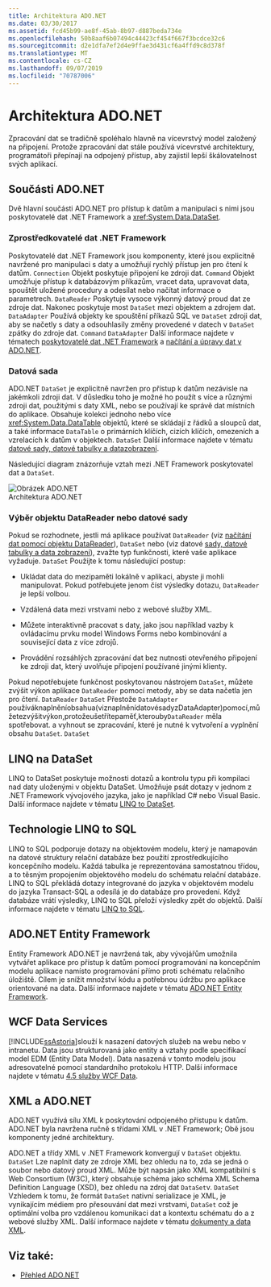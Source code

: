 ```yaml
---
title: Architektura ADO.NET
ms.date: 03/30/2017
ms.assetid: fcd45b99-ae8f-45ab-8b97-d887beda734e
ms.openlocfilehash: 50b8aaf6b07494c44423cf454f667f3bcdce32c6
ms.sourcegitcommit: d2e1dfa7ef2d4e9ffae3d431cf6a4ffd9c8d378f
ms.translationtype: MT
ms.contentlocale: cs-CZ
ms.lasthandoff: 09/07/2019
ms.locfileid: "70787006"
---
```

# <a name="adonet-architecture"></a>Architektura ADO.NET
Zpracování dat se tradičně spoléhalo hlavně na vícevrstvý model založený na připojení. Protože zpracování dat stále používá vícevrstvé architektury, programátoři přepínají na odpojený přístup, aby zajistil lepší škálovatelnost svých aplikací.  
  
## <a name="adonet-components"></a>Součásti ADO.NET  
 Dvě hlavní součásti ADO.NET pro přístup k datům a manipulaci s nimi jsou poskytovatelé dat .NET Framework a <xref:System.Data.DataSet>.  
  
### <a name="net-framework-data-providers"></a>Zprostředkovatelé dat .NET Framework  
 Poskytovatelé dat .NET Framework jsou komponenty, které jsou explicitně navržené pro manipulaci s daty a umožňují rychlý přístup jen pro čtení k datům. `Connection` Objekt poskytuje připojení ke zdroji dat. `Command` Objekt umožňuje přístup k databázovým příkazům, vracet data, upravovat data, spouštět uložené procedury a odesílat nebo načítat informace o parametrech. `DataReader` Poskytuje vysoce výkonný datový proud dat ze zdroje dat. Nakonec poskytuje most `DataSet` mezi objektem a zdrojem dat. `DataAdapter` Používá objekty ke spouštění příkazů SQL ve `DataSet` zdroji dat, aby se načetly s daty a odsouhlasily změny provedené v datech v `DataSet` zpátky do zdroje dat. `Command` `DataAdapter` Další informace najdete v tématech [poskytovatelé dat .NET Framework](data-providers.md) a [načítání a úpravy dat v ADO.NET](retrieving-and-modifying-data.md).  
  
### <a name="the-dataset"></a>Datová sada  
 ADO.NET `DataSet` je explicitně navržen pro přístup k datům nezávisle na jakémkoli zdroji dat. V důsledku toho je možné ho použít s více a různými zdroji dat, použitými s daty XML, nebo se používají ke správě dat místních do aplikace. Obsahuje kolekci jednoho nebo více <xref:System.Data.DataTable> objektů, které se skládají z řádků a sloupců dat, a také informace `DataTable` o primárních klíčích, cizích klíčích, omezeních a vzrelacích k datům v objektech. `DataSet` Další informace najdete v tématu [datové sady, datové tabulky a datazobrazení](./dataset-datatable-dataview/index.md).  
  
 Následující diagram znázorňuje vztah mezi .NET Framework poskytovatel dat a `DataSet`.  
  
 ![Obrázek ADO.NET](./media/ado-1-bpuedev11.png "ado_1_bpuedev11")  
Architektura ADO.NET  
  
### <a name="choosing-a-datareader-or-a-dataset"></a>Výběr objektu DataReader nebo datové sady  
 Pokud se rozhodnete, jestli má aplikace používat `DataReader` (viz [načítání dat pomocí objektu DataReader](retrieving-data-using-a-datareader.md)), `DataSet` nebo (viz datové [sady, datové tabulky a data zobrazení](./dataset-datatable-dataview/index.md)), zvažte typ funkčnosti, které vaše aplikace vyžaduje. `DataSet` Použijte k tomu následující postup:  
  
- Ukládat data do mezipaměti lokálně v aplikaci, abyste ji mohli manipulovat. Pokud potřebujete jenom číst výsledky dotazu, `DataReader` je lepší volbou.  
  
- Vzdálená data mezi vrstvami nebo z webové služby XML.  
  
- Můžete interaktivně pracovat s daty, jako jsou například vazby k ovládacímu prvku model Windows Forms nebo kombinování a související data z více zdrojů.  
  
- Provádění rozsáhlých zpracování dat bez nutnosti otevřeného připojení ke zdroji dat, který uvolňuje připojení používané jinými klienty.  
  
 Pokud nepotřebujete funkčnost poskytovanou nástrojem `DataSet`, můžete zvýšit výkon aplikace `DataReader` pomocí metody, aby se data načetla jen pro čtení. [](populating-a-dataset-from-a-dataadapter.md) `DataReader` `DataSet` Přestože `DataAdapter` používáknaplněníobsahua(viznaplněnídatovésadyzDataAdapter)pomocí,můžetezvýšitvýkon,protožeušetřítepaměť,kterouby`DataReader` měla spotřebovat. a vyhnout se zpracování, které je nutné k vytvoření a vyplnění obsahu `DataSet`. `DataSet`  
  
## <a name="linq-to-dataset"></a>LINQ na DataSet  
 LINQ to DataSet poskytuje možnosti dotazů a kontrolu typu při kompilaci nad daty uloženými v objektu DataSet. Umožňuje psát dotazy v jednom z .NET Framework vývojového jazyka, jako je například C# nebo Visual Basic. Další informace najdete v tématu [LINQ to DataSet](linq-to-dataset.md).  
  
## <a name="linq-to-sql"></a>Technologie LINQ to SQL  
 LINQ to SQL podporuje dotazy na objektovém modelu, který je namapován na datové struktury relační databáze bez použití zprostředkujícího koncepčního modelu. Každá tabulka je reprezentována samostatnou třídou, a to těsným propojením objektového modelu do schématu relační databáze. LINQ to SQL překládá dotazy integrované do jazyka v objektovém modelu do jazyka Transact-SQL a odesílá je do databáze pro provedení. Když databáze vrátí výsledky, LINQ to SQL přeloží výsledky zpět do objektů. Další informace najdete v tématu [LINQ to SQL](./sql/linq/index.md).  
  
## <a name="adonet-entity-framework"></a>ADO.NET Entity Framework  
 Entity Framework ADO.NET je navržená tak, aby vývojářům umožnila vytvářet aplikace pro přístup k datům pomocí programování na koncepčním modelu aplikace namísto programování přímo proti schématu relačního úložiště. Cílem je snížit množství kódu a potřebnou údržbu pro aplikace orientované na data. Další informace najdete v tématu [ADO.NET Entity Framework](./ef/index.md).  
  
## <a name="wcf-data-services"></a>WCF Data Services  
 [!INCLUDE[ssAstoria](../../../../includes/ssastoria-md.md)]slouží k nasazení datových služeb na webu nebo v intranetu. Data jsou strukturovaná jako entity a vztahy podle specifikací model EDM (Entity Data Model). Data nasazená v tomto modelu jsou adresovatelné pomocí standardního protokolu HTTP. Další informace najdete v tématu [4.5 služby WCF Data](../wcf/index.md).  
  
## <a name="xml-and-adonet"></a>XML a ADO.NET  
 ADO.NET využívá sílu XML k poskytování odpojeného přístupu k datům. ADO.NET byla navržena ručně s třídami XML v .NET Framework; Obě jsou komponenty jedné architektury.  
  
 ADO.NET a třídy XML v .NET Framework konvergují v `DataSet` objektu. `DataSet` Lze naplnit daty ze zdroje XML bez ohledu na to, zda se jedná o soubor nebo datový proud XML. Může být napsán jako XML kompatibilní s Web Consortium (W3C), který obsahuje schéma jako schéma XML Schema Definition Language (XSD), bez ohledu na zdroj dat `DataSet`v. `DataSet` Vzhledem k tomu, že formát `DataSet` nativní serializace je XML, je vynikajícím médiem pro přesouvání dat mezi vrstvami, `DataSet` což je optimální volba pro vzdálenou komunikaci dat a kontextu schématu do a z webové služby XML. Další informace najdete v tématu [dokumenty a data XML](../../../standard/data/xml/index.md).  
  
## <a name="see-also"></a>Viz také:

- [Přehled ADO.NET](ado-net-overview.md)

